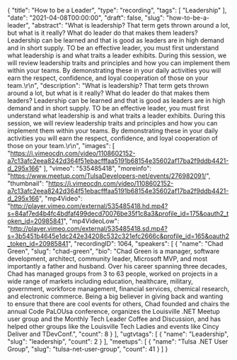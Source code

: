 {
  "title": "How to be a Leader",
  "type": "recording",
  "tags": [
    "Leadership"
  ],
  "date": "2021-04-08T00:00:00",
  "draft": false,
  "slug": "how-to-be-a-leader",
  "abstract": "What is leadership? That term gets thrown around a lot, but what is it really? What do leader do that makes them leaders? Leadership can be learned and that is good as leaders are in high demand and in short supply. TO be an effective leader, you must first understand what leadership is and what traits a leader exhibits. During this session, we will review leadership traits and principles and how you can implement them within your teams. By demonstrating these in your daily activities you will earn the respect, confidence, and loyal cooperation of those on your team.\r\n",
  "description": "What is leadership? That term gets thrown around a lot, but what is it really? What do leader do that makes them leaders? Leadership can be learned and that is good as leaders are in high demand and in short supply. TO be an effective leader, you must first understand what leadership is and what traits a leader exhibits. During this session, we will review leadership traits and principles and how you can implement them within your teams. By demonstrating these in your daily activities you will earn the respect, confidence, and loyal cooperation of those on your team.\r\n",
  "images": [
    "https://i.vimeocdn.com/video/1108602152-a7c13afc2eea8242d364f51ebacfffaa5191b68154e35602af17ba2f9ddb4421-d_295x166"
  ],
  "vimeo": "535485418",
  "moreinfo": "https://www.meetup.com/TulsaDevelopers-net/events/276982091/",
  "thumbnail": "https://i.vimeocdn.com/video/1108602152-a7c13afc2eea8242d364f51ebacfffaa5191b68154e35602af17ba2f9ddb4421-d_295x166",
  "mp4Video": "http://player.vimeo.com/external/535485418.hd.mp4?s=84af7ed4b4fc4bdfaf499decd70076be35f1c8a3&profile_id=175&oauth2_token_id=20985841",
  "mp4VideoLow": "http://player.vimeo.com/external/535485418.sd.mp4?s=3b5451b4645e1dc242e34208c532c321efc2666c&profile_id=165&oauth2_token_id=20985841",
  "recordingID": 1064,
  "speakers": [
    {
      "name": "Chad Green",
      "slug": "chad-green",
      "bio": "Chad Green is a manager, software development, architect, community leader, Microsoft MVP, and most importantly a father and husband. Over his career spanning three decades, Chad has managed groups from 3 to 63 people, worked on projects in a wide range of markets including education, healthcare, military, government, workforce management, financial services, chemical research, and electronic commerce.  Being a big believer in giving back and wanting to ensure that there are cool events for others, Chad founded and chairs the annual Code PaLOUsa conference, organizes the Louisville .NET Meetup user group and the Monthly Tech Leader Coffee and Discussion, and has helped other groups like the Louisville Tech Ladies and events like Cincy Deliver and TDevConf.",
      "count": 8
    }
  ],
  "ugtvtags": [
    {
      "name": "Leadership",
      "slug": "leadership",
      "count": 2
    }
  ],
  "meetups": [
    {
      "name": "Tulsa .NET User Group",
      "slug": "tulsa-net-user-group",
      "count": 41
    }
  ]
}